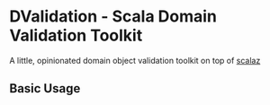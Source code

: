 # DValidation - Scala Domain Validation Toolkit
A little, opinionated domain object validation toolkit on top of [scalaz](https://github.com/scalaz/scalaz)

## Basic Usage
```scala

```